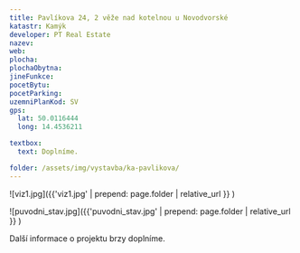 ```yaml
---
title: Pavlíkova 24, 2 věže nad kotelnou u Novodvorské
katastr: Kamýk
developer: PT Real Estate
nazev:
web:
plocha:
plochaObytna:
jineFunkce:
pocetBytu:
pocetParking:
uzemniPlanKod: SV
gps:
  lat: 50.0116444
  long: 14.4536211

textbox:
  text: Doplníme.

folder: /assets/img/vystavba/ka-pavlikova/
---
```


![viz1.jpg]({{'viz1.jpg' | prepend: page.folder | relative_url }} )

![puvodni_stav.jpg]({{'puvodni_stav.jpg' | prepend: page.folder | relative_url }} )

Další informace o projektu brzy doplníme.
